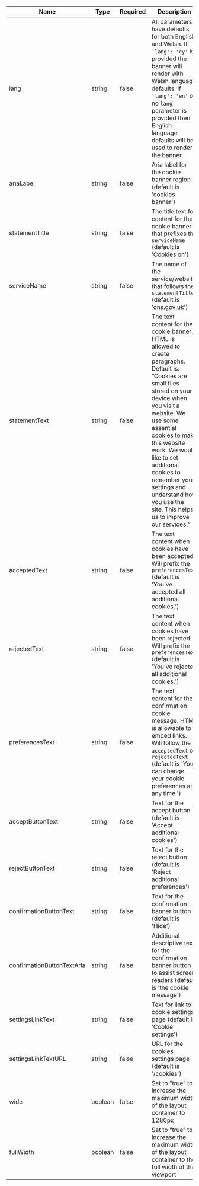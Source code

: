 | Name                       | Type    | Required | Description                                                                                                                                                                                                                                                                                                                                                                |
| -------------------------- | ------- | -------- | -------------------------------------------------------------------------------------------------------------------------------------------------------------------------------------------------------------------------------------------------------------------------------------------------------------------------------------------------------------------------- |
| lang                       | string  | false    | All parameters have defaults for both English and Welsh. If `'lang': 'cy'` is provided the banner will render with Welsh language defaults. If `'lang': 'en'` or no `lang` parameter is provided then English language defaults will be used to render the banner.                                                                                                         |
| ariaLabel                  | string  | false    | Aria label for the cookie banner region (default is 'cookies banner')                                                                                                                                                                                                                                                                                                      |
| statementTitle             | string  | false    | The title text for content for the cookie banner that prefixes the `serviceName` (default is 'Cookies on')                                                                                                                                                                                                                                                                 |
| serviceName                | string  | false    | The name of the service/website that follows the `statementTitle` (default is 'ons.gov.uk')                                                                                                                                                                                                                                                                                |
| statementText              | string  | false    | The text content for the cookie banner. HTML is allowed to create paragraphs. Default is: ”Cookies are small files stored on your device when you visit a website. We use some essential cookies to make this website work. We would like to set additional cookies to remember your settings and understand how you use the site. This helps us to improve our services.” |
| acceptedText               | string  | false    | The text content when cookies have been accepted. Will prefix the `preferencesText` (default is 'You’ve accepted all additional cookies.')                                                                                                                                                                                                                                 |
| rejectedText               | string  | false    | The text content when cookies have been rejected. Will prefix the `preferencesText` (default is 'You’ve rejected all additional cookies.')                                                                                                                                                                                                                                 |
| preferencesText            | string  | false    | The text content for the confirmation cookie message. HTML is allowable to embed links. Will follow the `acceptedText` or `rejectedText` (default is 'You can change your cookie preferences at any time.')                                                                                                                                                                |
| acceptButtonText           | string  | false    | Text for the accept button (default is 'Accept additional cookies')                                                                                                                                                                                                                                                                                                        |
| rejectButtonText           | string  | false    | Text for the reject button (default is 'Reject additional preferences')                                                                                                                                                                                                                                                                                                    |
| confirmationButtonText     | string  | false    | Text for the confirmation banner button (default is 'Hide')                                                                                                                                                                                                                                                                                                                |
| confirmationButtonTextAria | string  | false    | Additional descriptive text for the confirmation banner button to assist screen readers (default is 'the cookie message')                                                                                                                                                                                                                                                  |
| settingsLinkText           | string  | false    | Text for link to cookie settings page (default is 'Cookie settings')                                                                                                                                                                                                                                                                                                       |
| settingsLinkTextURL        | string  | false    | URL for the cookies settings page (default is '/cookies')                                                                                                                                                                                                                                                                                                                  |
| wide                       | boolean | false    | Set to “true” to increase the maximum width of the layout container to 1280px                                                                                                                                                                                                                                                                                              |
| fullWidth                  | boolean | false    | Set to “true” to increase the maximum width of the layout container to the full width of the viewport                                                                                                                                                                                                                                                                      |

